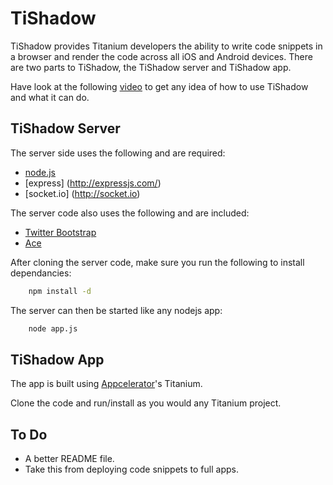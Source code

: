 TiShadow
========

TiShadow provides Titanium developers the ability to write code snippets in a browser
and render the code across all iOS and Android devices. There are two
parts to TiShadow, the TiShadow server and TiShadow app.

Have look at the following [video](http://www.youtube.com/watch?v=xUggUXQArUM) to get any idea of how to use TiShadow and what it can do.


TiShadow Server
---------------
The server side uses the following and are required:
 * [node.js](http://nodejs.org/)
 * [express] (http://expressjs.com/)
 * [socket.io] (http://socket.io)

The server code also uses the following and are included:
 * [Twitter Bootstrap](http://twitter.github.com/bootstrap/)
 * [Ace](https://github.com/ajaxorg/ace)

After cloning the server code, make sure you run the following to
install dependancies:
```bash
    npm install -d
```

The server can then be started like any nodejs app:
```bash
    node app.js
```


TiShadow App
------------
The app is built using [Appcelerator](http://www.appcelerator.com/)'s
Titanium.

Clone the code and run/install as you would any Titanium project.


To Do
-----
 * A better README file.
 * Take this from deploying code snippets to full apps.



